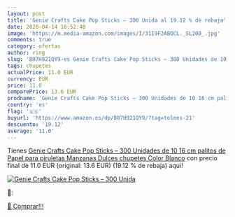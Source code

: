 ```yaml
---
layout: post
title: 'Genie Crafts Cake Pop Sticks – 300 Unida al 19.12 % de rebaja'
date: 2020-04-14 16:52:48
image: 'https://m.media-amazon.com/images/I/31I9F2ABQCL._SL200_.jpg'
comments: true
category: ofertas
author: ring
slug: 'B07H921QY9-es Genie Crafts Cake Pop Sticks – 300 Unidades de 10 16 cm...'
tags: chupetes
actualPrice: 11.0 EUR
currency: EUR
price: 11.0
comparePrice: 13.6 EUR
prodname: 'Genie Crafts Cake Pop Sticks – 300 Unidades de 10 16 cm palitos de Papel para piruletas  Manzanas Dulces  chupetes  Color Blanco'
country: 'es'
flag: '🇪🇸'
buyurl: 'https://www.amazon.es/dp/B07H921QY9/?tag=tolees-21'
descuento: '19.12'
average: '11.0'
---
```


Tienes [Genie Crafts Cake Pop Sticks – 300 Unidades de 10 16 cm palitos de Papel para piruletas  Manzanas Dulces  chupetes  Color Blanco](https://www.amazon.es/dp/B07H921QY9/?tag=tolees-21) con precio final de  11.0 EUR (original: 13.6 EUR) (19.12 %  de rebaja) aqui!

[![Genie Crafts Cake Pop Sticks – 300 Unida](https://m.media-amazon.com/images/I/31I9F2ABQCL._SL200_.jpg)](https://www.amazon.es/dp/B07H921QY9/?tag=tolees-21)

🔎:


[🛒 Comprar!!!](https://www.amazon.es/dp/B07H921QY9/?tag=tolees-21)

